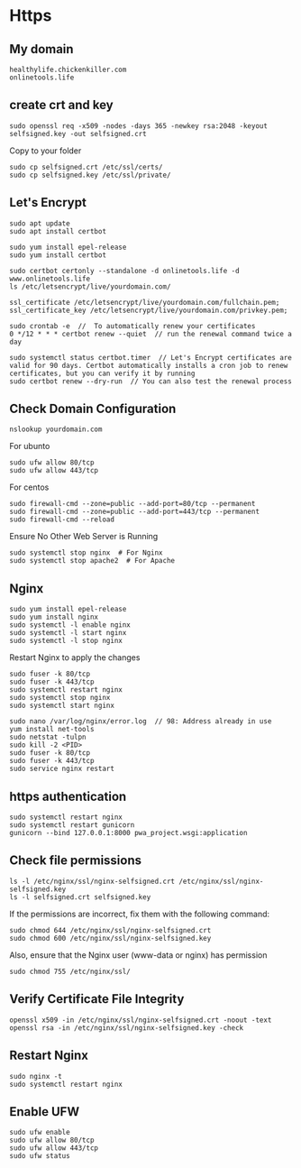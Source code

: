 # Https
## My domain
```
healthylife.chickenkiller.com
onlinetools.life
```
## create crt and key
```
sudo openssl req -x509 -nodes -days 365 -newkey rsa:2048 -keyout selfsigned.key -out selfsigned.crt
```
Copy to your folder
```
sudo cp selfsigned.crt /etc/ssl/certs/
sudo cp selfsigned.key /etc/ssl/private/
```

## Let's Encrypt
```
sudo apt update
sudo apt install certbot
```
```
sudo yum install epel-release
sudo yum install certbot
```
```
sudo certbot certonly --standalone -d onlinetools.life -d www.onlinetools.life
ls /etc/letsencrypt/live/yourdomain.com/
```
```
ssl_certificate /etc/letsencrypt/live/yourdomain.com/fullchain.pem;
ssl_certificate_key /etc/letsencrypt/live/yourdomain.com/privkey.pem;
```
```
sudo crontab -e  //  To automatically renew your certificates
0 */12 * * * certbot renew --quiet  // run the renewal command twice a day
```
```
sudo systemctl status certbot.timer  // Let's Encrypt certificates are valid for 90 days. Certbot automatically installs a cron job to renew certificates, but you can verify it by running
sudo certbot renew --dry-run  // You can also test the renewal process
```
## Check Domain Configuration
```
nslookup yourdomain.com
```
For ubunto
```
sudo ufw allow 80/tcp
sudo ufw allow 443/tcp
```
For centos
```
sudo firewall-cmd --zone=public --add-port=80/tcp --permanent
sudo firewall-cmd --zone=public --add-port=443/tcp --permanent
sudo firewall-cmd --reload
```
Ensure No Other Web Server is Running
```
sudo systemctl stop nginx  # For Nginx
sudo systemctl stop apache2  # For Apache
```
## Nginx
```
sudo yum install epel-release
sudo yum install nginx
sudo systemctl -l enable nginx
sudo systemctl -l start nginx
sudo systemctl -l stop nginx
```
Restart Nginx to apply the changes
```
sudo fuser -k 80/tcp
sudo fuser -k 443/tcp
sudo systemctl restart nginx
sudo systemctl stop nginx
sudo systemctl start nginx
```
```
sudo nano /var/log/nginx/error.log  // 98: Address already in use
yum install net-tools
sudo netstat -tulpn
sudo kill -2 <PID>
sudo fuser -k 80/tcp
sudo fuser -k 443/tcp
sudo service nginx restart
```
## https authentication
```
sudo systemctl restart nginx
sudo systemctl restart gunicorn
gunicorn --bind 127.0.0.1:8000 pwa_project.wsgi:application
```
## Check file permissions
```
ls -l /etc/nginx/ssl/nginx-selfsigned.crt /etc/nginx/ssl/nginx-selfsigned.key
ls -l selfsigned.crt selfsigned.key
```
If the permissions are incorrect, fix them with the following command:
```
sudo chmod 644 /etc/nginx/ssl/nginx-selfsigned.crt
sudo chmod 600 /etc/nginx/ssl/nginx-selfsigned.key
```
Also, ensure that the Nginx user (www-data or nginx) has permission
```
sudo chmod 755 /etc/nginx/ssl/
```
## Verify Certificate File Integrity
```
openssl x509 -in /etc/nginx/ssl/nginx-selfsigned.crt -noout -text
openssl rsa -in /etc/nginx/ssl/nginx-selfsigned.key -check
```
## Restart Nginx
```
sudo nginx -t
sudo systemctl restart nginx
```
## Enable UFW
```
sudo ufw enable
sudo ufw allow 80/tcp
sudo ufw allow 443/tcp
sudo ufw status
```
